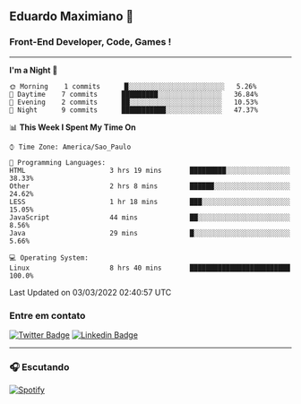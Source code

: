 ## Eduardo Maximiano 👋

### Front-End Developer, Code, Games !

---

<!--START_SECTION:waka-->
**I'm a Night 🦉** 

```text
🌞 Morning    1 commits      █░░░░░░░░░░░░░░░░░░░░░░░░   5.26% 
🌆 Daytime    7 commits      █████████░░░░░░░░░░░░░░░░   36.84% 
🌃 Evening    2 commits      ██░░░░░░░░░░░░░░░░░░░░░░░   10.53% 
🌙 Night      9 commits      ███████████░░░░░░░░░░░░░░   47.37%

```


📊 **This Week I Spent My Time On** 

```text
⌚︎ Time Zone: America/Sao_Paulo

💬 Programming Languages: 
HTML                     3 hrs 19 mins       █████████░░░░░░░░░░░░░░░░   38.33% 
Other                    2 hrs 8 mins        ██████░░░░░░░░░░░░░░░░░░░   24.62% 
LESS                     1 hr 18 mins        ███░░░░░░░░░░░░░░░░░░░░░░   15.05% 
JavaScript               44 mins             ██░░░░░░░░░░░░░░░░░░░░░░░   8.56% 
Java                     29 mins             █░░░░░░░░░░░░░░░░░░░░░░░░   5.66%

💻 Operating System: 
Linux                    8 hrs 40 mins       █████████████████████████   100.0%

```


 Last Updated on 03/03/2022 02:40:57 UTC
<!--END_SECTION:waka-->

### Entre em contato

[![Twitter Badge](https://img.shields.io/badge/-@edmaxi-1ca0f1?style=flat-square&labelColor=1ca0f1&logo=twitter&logoColor=white&link=https://twitter.com/edmaxi)](https://twitter.com/edmaxi)
[![Linkedin Badge](https://img.shields.io/badge/-Eduardo_Maximiano-0077B5?style=flat-square&logo=Linkedin&logoColor=white&link=https://www.linkedin.com/in/maximiano-eduardo)](https://www.linkedin.com/in/maximiano-eduardo)

---

### 🎧 Escutando
[![Spotify](https://novatorem-sandy.vercel.app/api/spotify)](https://open.spotify.com/user/comgigo)
